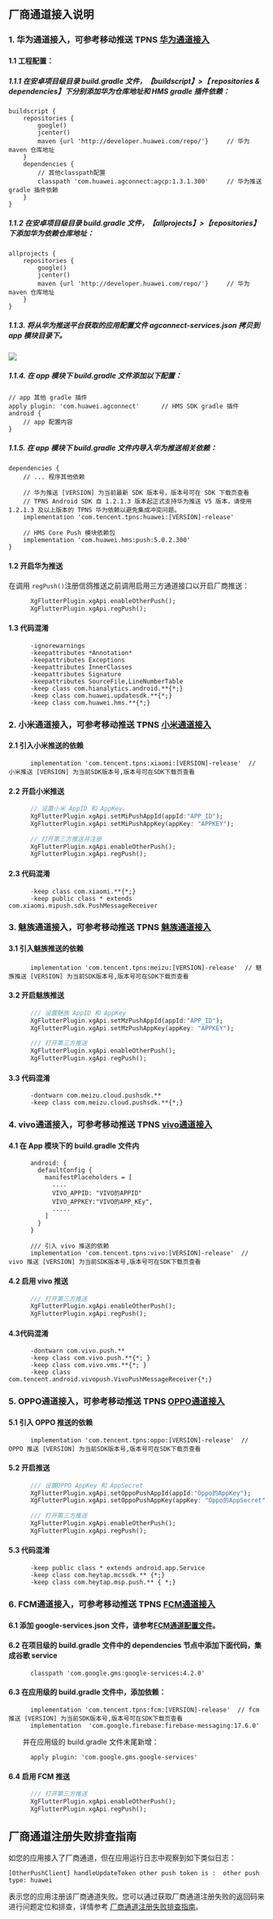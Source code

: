 ## 厂商通道接入说明
### 1. 华为通道接入，可参考移动推送 TPNS [华为通道接入](https://cloud.tencent.com/document/product/548/45909)
#### 1.1 工程配置：
##### 1.1.1 在安卓项目级目录 build.gradle 文件，【buildscript】>【 repositories & dependencies】下分别添加华为仓库地址和 HMS gradle 插件依赖：
```
buildscript {
    repositories {
        google()
        jcenter()
        maven {url 'http://developer.huawei.com/repo/'}     // 华为 maven 仓库地址
    }
    dependencies {
        // 其他classpath配置
        classpath 'com.huawei.agconnect:agcp:1.3.1.300'     // 华为推送 gradle 插件依赖
    }
}
```
##### 1.1.2 在安卓项目级目录 build.gradle 文件，【allprojects】>【repositories】下添加华为依赖仓库地址：
```
allprojects {
    repositories {
        google()
        jcenter()
        maven {url 'http://developer.huawei.com/repo/'}     // 华为 maven 仓库地址
    }
}
```
##### 1.1.3. 将从华为推送平台获取的应用配置文件 agconnect-services.json 拷贝到 app 模块目录下。  
 ![](https://main.qcloudimg.com/raw/338c87faaeb388f648835f17aeddc490.png)
##### 1.1.4. 在 app 模块下 build.gradle 文件添加以下配置：
```
// app 其他 gradle 插件
apply plugin: 'com.huawei.agconnect'      // HMS SDK gradle 插件
android {
    // app 配置内容
}
```
##### 1.1.5. 在 app 模块下 build.gradle 文件内导入华为推送相关依赖：
```
dependencies {
    // ... 程序其他依赖

    // 华为推送 [VERSION] 为当前最新 SDK 版本号，版本号可在 SDK 下载页查看
    // TPNS Android SDK 自 1.2.1.3 版本起正式支持华为推送 V5 版本，请使用 1.2.1.3 及以上版本的 TPNS 华为依赖以避免集成冲突问题。
    implementation 'com.tencent.tpns:huawei:[VERSION]-release'      
    
    // HMS Core Push 模块依赖包
    implementation 'com.huawei.hms:push:5.0.2.300'       
}
```

#### 1.2 开启华为推送
在调用 `regPush()`注册信鸽推送之前调用启用三方通道接口以开启厂商推送：

```dart
      XgFlutterPlugin.xgApi.enableOtherPush();
      XgFlutterPlugin.xgApi.regPush();
```

#### 1.3 代码混淆

```
      -ignorewarnings
      -keepattributes *Annotation*
      -keepattributes Exceptions
      -keepattributes InnerClasses
      -keepattributes Signature
      -keepattributes SourceFile,LineNumberTable
      -keep class com.hianalytics.android.**{*;}
      -keep class com.huawei.updatesdk.**{*;}
      -keep class com.huawei.hms.**{*;}
```



### 2. 小米通道接入，可参考移动推送 TPNS [小米通道接入](https://cloud.tencent.com/document/product/548/36654)

#### 2.1 引入小米推送的依赖

```
      implementation 'com.tencent.tpns:xiaomi:[VERSION]-release'  // 小米推送 [VERSION] 为当前SDK版本号,版本号可在SDK下载页查看
```
#### 2.2 开启小米推送

```dart
      // 设置小米 AppID 和 AppKey。
      XgFlutterPlugin.xgApi.setMiPushAppId(appId:"APP_ID");
      XgFlutterPlugin.xgApi.setMiPushAppKey(appKey: "APPKEY");
      
      // 打开第三方推送并注册
      XgFlutterPlugin.xgApi.enableOtherPush();
      XgFlutterPlugin.xgApi.regPush();
```
#### 2.3 代码混淆

```
      -keep class com.xiaomi.**{*;}
      -keep public class * extends com.xiaomi.mipush.sdk.PushMessageReceiver
```




### 3. 魅族通道接入，可参考移动推送 TPNS [魅族通道接入](https://cloud.tencent.com/document/product/548/36655)
#### 3.1 引入魅族推送的依赖

```
      implementation 'com.tencent.tpns:meizu:[VERSION]-release'  // 魅族推送 [VERSION] 为当前SDK版本号,版本号可在SDK下载页查看
```
#### 3.2 开启魅族推送

```dart
      /// 设置魅族 AppID 和 AppKey
      XgFlutterPlugin.xgApi.setMzPushAppId(appId:"APP_ID");
      XgFlutterPlugin.xgApi.setMzPushAppKey(appKey: "APPKEY");
      
      /// 打开第三方推送
      XgFlutterPlugin.xgApi.enableOtherPush();
      XgFlutterPlugin.xgApi.regPush();
```

#### 3.3 代码混淆

```
      -dontwarn com.meizu.cloud.pushsdk.**
      -keep class com.meizu.cloud.pushsdk.**{*;}
```



### 4. vivo通道接入，可参考移动推送 TPNS  [vivo通道接入](https://cloud.tencent.com/document/product/548/36657)
#### 4.1 在 App 模块下的 build.gradle 文件内

```
      android: {
        defaultConfig {
          manifestPlaceholders = [
            ....
            VIVO_APPID: "VIVO的APPID"
            VIVO_APPKEY:"VIVO的APP_KEy",
            .....
          ]
        }
      }
```

```
      /// 引入 vivo 推送的依赖
      implementation 'com.tencent.tpns:vivo:[VERSION]-release'  // vivo 推送 [VERSION] 为当前SDK版本号,版本号可在SDK下载页查看
```
#### 4.2 启用 vivo 推送

```dart
      /// 打开第三方推送
      XgFlutterPlugin.xgApi.enableOtherPush();
      XgFlutterPlugin.xgApi.regPush();
```
#### 4.3代码混淆

```
      -dontwarn com.vivo.push.**
      -keep class com.vivo.push.**{*; }
      -keep class com.vivo.vms.**{*; }
      -keep class com.tencent.android.vivopush.VivoPushMessageReceiver{*;}
```



### 5. OPPO通道接入，可参考移动推送 TPNS  [OPPO通道接入](https://cloud.tencent.com/document/product/548/36658)

#### 5.1 引入 OPPO 推送的依赖

```
      implementation 'com.tencent.tpns:oppo:[VERSION]-release'  // OPPO 推送 [VERSION] 为当前SDK版本号,版本号可在SDK下载页查看
```
#### 5.2 开启推送

```dart
      /// 设置OPPO AppKey 和 AppSecret
      XgFlutterPlugin.xgApi.setOppoPushAppId(appId:"Oppo的AppKey");
      XgFlutterPlugin.xgApi.setOppoPushAppKey(appKey: "Oppo的AppSecret");
      
      /// 打开第三方推送
      XgFlutterPlugin.xgApi.enableOtherPush();
      XgFlutterPlugin.xgApi.regPush();
```
#### 5.3 代码混淆

```
      -keep public class * extends android.app.Service
      -keep class com.heytap.mcssdk.** {*;}
      -keep class com.heytap.msp.push.** { *;}
```



### 6. FCM通道接入，可参考移动推送 TPNS  [FCM通道接入](https://cloud.tencent.com/document/product/548/36656)

#### 6.1 添加 google-services.json 文件，请参考[FCM通道配置文件](https://cloud.tencent.com/document/product/548/36656#.E9.85.8D.E7.BD.AE.E5.86.85.E5.AE.B9)。
#### 6.2 在项目级的 build.gradle 文件中的 dependencies 节点中添加下面代码，集成谷歌 service

```
      classpath 'com.google.gms:google-services:4.2.0'
```
#### 6.3 在应用级的 build.gradle 文件中，添加依赖：

```
      implementation 'com.tencent.tpns:fcm:[VERSION]-release'  // fcm 推送 [VERSION] 为当前SDK版本号,版本号可在SDK下载页查看
      implementation  'com.google.firebase:firebase-messaging:17.6.0'
```

　　并在应用级的 build.gradle 文件末尾新增：
```
      apply plugin: 'com.google.gms.google-services'
```
#### 6.4 启用 FCM 推送

```dart
      /// 打开第三方推送
      XgFlutterPlugin.xgApi.enableOtherPush();
      XgFlutterPlugin.xgApi.regPush();
```

## 厂商通道注册失败排查指南
如您的应用接入了厂商通道，但在应用运行日志中观察到如下类似日志： 

```
[OtherPushClient] handleUpdateToken other push token is :  other push type: huawei
```

表示您的应用注册该厂商通道失败。您可以通过获取厂商通道注册失败的返回码来进行问题定位和排查，详情参考 [厂商通道注册失败排查指南](https://cloud.tencent.com/document/product/548/45659)。
